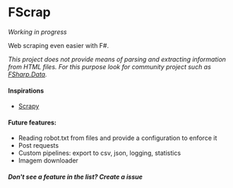 # FScrap
*Working in progress*

Web scraping even easier with  F#.

*This project does not provide means of parsing and extracting information from HTML files. For this purpose look for community project such as [FSharp.Data](http://fsharp.github.io/FSharp.Data/).*

#### Inspirations
* [Scrapy](https://scrapy.org/)

#### Future features:
* Reading robot.txt from files and provide a configuration to enforce it
* Post requests
* Custom pipelines: export to csv, json, logging, statistics
* Imagem downloader


##### *Don't see a feature in the list? Create a issue*
